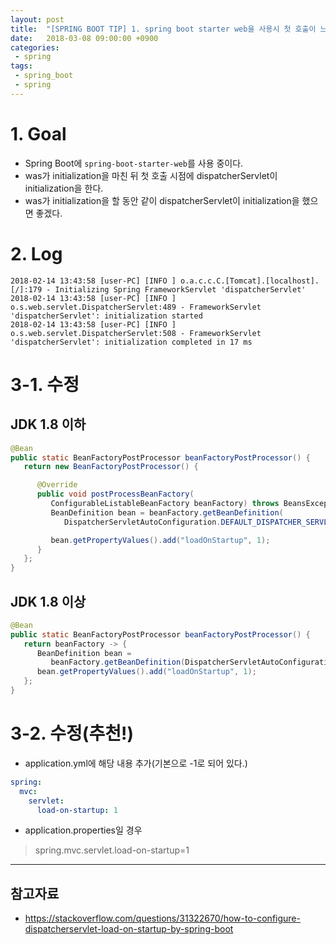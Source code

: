 ```yaml
---
layout: post
title:  "[SPRING BOOT TIP] 1. spring boot starter web을 사용시 첫 호출이 느린 경우"
date:   2018-03-08 09:00:00 +0900
categories:
 - spring
tags: 
 - spring_boot
 - spring
---
```

# 1. Goal
- Spring Boot에 `spring-boot-starter-web`를 사용 중이다.
- was가 initialization을 마친 뒤 첫 호출 시점에 dispatcherServlet이 initialization을 한다.
- was가 initialization을 할 동안 같이 dispatcherServlet이 initialization을 했으면 좋겠다.

# 2. Log
```
2018-02-14 13:43:58 [user-PC] [INFO ] o.a.c.c.C.[Tomcat].[localhost].[/]:179 - Initializing Spring FrameworkServlet 'dispatcherServlet'
2018-02-14 13:43:58 [user-PC] [INFO ] o.s.web.servlet.DispatcherServlet:489 - FrameworkServlet 'dispatcherServlet': initialization started
2018-02-14 13:43:58 [user-PC] [INFO ] o.s.web.servlet.DispatcherServlet:508 - FrameworkServlet 'dispatcherServlet': initialization completed in 17 ms
```

# 3-1. 수정
## JDK 1.8 이하
```java
@Bean
public static BeanFactoryPostProcessor beanFactoryPostProcessor() {
   return new BeanFactoryPostProcessor() {

      @Override
      public void postProcessBeanFactory(
         ConfigurableListableBeanFactory beanFactory) throws BeansException {
         BeanDefinition bean = beanFactory.getBeanDefinition(
            DispatcherServletAutoConfiguration.DEFAULT_DISPATCHER_SERVLET_REGISTRATION_BEAN_NAME);

         bean.getPropertyValues().add("loadOnStartup", 1);
      }
   };
}
```

## JDK 1.8 이상
```java
@Bean
public static BeanFactoryPostProcessor beanFactoryPostProcessor() {
   return beanFactory -> {
      BeanDefinition bean =
         beanFactory.getBeanDefinition(DispatcherServletAutoConfiguration.DEFAULT_DISPATCHER_SERVLET_REGISTRATION_BEAN_NAME);
      bean.getPropertyValues().add("loadOnStartup", 1);
   };
}
```

# 3-2. 수정(추천!)
- application.yml에 해당 내용 추가(기본으로 -1로 되어 있다.)

```yml
spring:
  mvc:
    servlet:
      load-on-startup: 1
```

- application.properties일 경우

> spring.mvc.servlet.load-on-startup=1

---
## 참고자료
- https://stackoverflow.com/questions/31322670/how-to-configure-dispatcherservlet-load-on-startup-by-spring-boot
